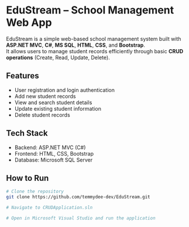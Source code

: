 # EduStream – School Management Web App

EduStream is a simple web-based school management system built with **ASP.NET MVC**, **C#**, **MS SQL**, **HTML**, **CSS**, and **Bootstrap**.  
It allows users to manage student records efficiently through basic **CRUD operations** (Create, Read, Update, Delete).

## Features
- User registration and login authentication
- Add new student records
- View and search student details
- Update existing student information
- Delete student records

## Tech Stack
- Backend: ASP.NET MVC (C#)
- Frontend: HTML, CSS, Bootstrap
- Database: Microsoft SQL Server

## How to Run
```bash
# Clone the repository
git clone https://github.com/temmydee-dev/EduStream.git

# Navigate to CRUDApplication.sln

# Open in Microsoft Visual Studio and run the application
